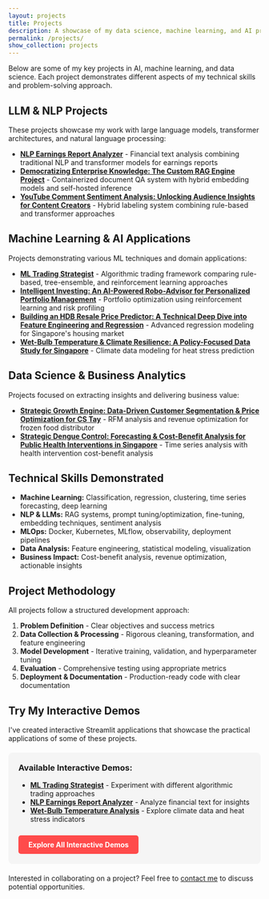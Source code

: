 ```yaml
---
layout: projects
title: Projects
description: A showcase of my data science, machine learning, and AI projects.
permalink: /projects/
show_collection: projects
---
```


Below are some of my key projects in AI, machine learning, and data science. Each project demonstrates different aspects of my technical skills and problem-solving approach.

## LLM & NLP Projects

These projects showcase my work with large language models, transformer architectures, and natural language processing:

* [**NLP Earnings Report Analyzer**](/projects/nlp-earnings-analyzer/) - Financial text analysis combining traditional NLP and transformer models for earnings reports
* [**Democratizing Enterprise Knowledge: The Custom RAG Engine Project**](/projects/rag-engine-project/) - Containerized document QA system with hybrid embedding models and self-hosted inference
* [**YouTube Comment Sentiment Analysis: Unlocking Audience Insights for Content Creators**](/projects/sentiment-analysis/) - Hybrid labeling system combining rule-based and transformer approaches

## Machine Learning & AI Applications

Projects demonstrating various ML techniques and domain applications:

* [**ML Trading Strategist**](/projects/ml-trading-strategist/) - Algorithmic trading framework comparing rule-based, tree-ensemble, and reinforcement learning approaches
* [**Intelligent Investing: An AI-Powered Robo-Advisor for Personalized Portfolio Management**](/projects/robo-advisor-project/) - Portfolio optimization using reinforcement learning and risk profiling
* [**Building an HDB Resale Price Predictor: A Technical Deep Dive into Feature Engineering and Regression**](/projects/hdb-resale-prices/) - Advanced regression modeling for Singapore's housing market
* [**Wet-Bulb Temperature & Climate Resilience: A Policy-Focused Data Study for Singapore**](/projects/wet-bulb-temperature/) - Climate data modeling for heat stress prediction

## Data Science & Business Analytics

Projects focused on extracting insights and delivering business value:

* [**Strategic Growth Engine: Data-Driven Customer Segmentation & Price Optimization for CS Tay**](/projects/customer-segmentation/) - RFM analysis and revenue optimization for frozen food distributor
* [**Strategic Dengue Control: Forecasting & Cost-Benefit Analysis for Public Health Interventions in Singapore**](/projects/dengue-forecasting/) - Time series analysis with health intervention cost-benefit analysis

## Technical Skills Demonstrated

* **Machine Learning:** Classification, regression, clustering, time series forecasting, deep learning
* **NLP & LLMs:** RAG systems, prompt tuning/optimization, fine-tuning, embedding techniques, sentiment analysis
* **MLOps:** Docker, Kubernetes, MLflow, observability, deployment pipelines
* **Data Analysis:** Feature engineering, statistical modeling, visualization
* **Business Impact:** Cost-benefit analysis, revenue optimization, actionable insights

## Project Methodology

All projects follow a structured development approach:

1. **Problem Definition** - Clear objectives and success metrics
2. **Data Collection & Processing** - Rigorous cleaning, transformation, and feature engineering
3. **Model Development** - Iterative training, validation, and hyperparameter tuning
4. **Evaluation** - Comprehensive testing using appropriate metrics
5. **Deployment & Documentation** - Production-ready code with clear documentation

## Try My Interactive Demos

I've created interactive Streamlit applications that showcase the practical applications of some of these projects.

<div style="padding: 20px; background-color: #f5f5f5; border-radius: 8px; margin: 20px 0;">
  <h3 style="margin-top: 0;">Available Interactive Demos:</h3>
  <ul>
    <li><strong><a href="/streamlit-apps/#ml-trading-strategist">ML Trading Strategist</a></strong> - Experiment with different algorithmic trading approaches</li>
    <li><strong><a href="/streamlit-apps/#nlp-earnings-report-analyzer">NLP Earnings Report Analyzer</a></strong> - Analyze financial text for insights</li>
    <li><strong><a href="/streamlit-apps/#wet-bulb-temperature-analysis">Wet-Bulb Temperature Analysis</a></strong> - Explore climate data and heat stress indicators</li>
  </ul>
  <a href="/streamlit-apps/" style="display: inline-block; background-color: #ff4b4b; color: white; padding: 10px 20px; border-radius: 5px; text-decoration: none; font-weight: bold; margin-top: 10px;">
    <i class="fas fa-play-circle"></i> Explore All Interactive Demos
  </a>
</div>

Interested in collaborating on a project? Feel free to [contact me](/contact/) to discuss potential opportunities.
